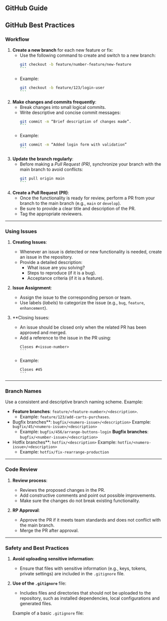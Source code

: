 ## GitHub Guide

## GitHub Best Practices

### Workflow

1. **Create a new branch** for each new feature or fix:
   - Use the following command to create and switch to a new branch:
     ````bash
     git checkout -b feature/number-feature/new-feature
     ```
   - Example:
     ````bash
     git checkout -b feature/123/login-user
     ```

2. **Make changes and commits frequently**:
   - Break changes into small logical commits.
   - Write descriptive and concise commit messages:
     ````bash
     git commit -m “Brief description of changes made”.
     ```
   - Example:
     ````bash
     git commit -m “Added login form with validation”
     ```

3. **Update the branch regularly**:
   - Before making a *Pull Request (PR)*, synchronize your branch with the main branch to avoid conflicts:
     ````bash
     git pull origin main
     ```

4. **Create a Pull Request (PR)**:
   - Once the functionality is ready for review, perform a PR from your branch to the main branch (e.g., `main` or `develop`).
   - Be sure to provide a clear title and description of the PR.
   - Tag the appropriate reviewers.

---

### Using Issues

1. **Creating Issues**:
   - Whenever an issue is detected or new functionality is needed, create an issue in the repository.
   - Provide a detailed description:
     - What issue are you solving?
     - Steps to reproduce (if it is a bug).
     - Acceptance criteria (if it is a feature).

2. **Issue Assignment**:
   - Assign the issue to the corresponding person or team.
   - Use labels (*labels*) to categorize the issue (e.g., `bug`, `feature`, `enhancement`).

3. **Closing Issues:
   - An issue should be closed only when the related PR has been approved and merged.
   - Add a reference to the issue in the PR using:
     ````text
     Closes #<issue-number>
     ```
   - Example:
     ````text
     Closes #45
     ```

---

### Branch Names

Use a consistent and descriptive branch naming scheme. Example:
- **Feature branches**: `feature/<feature-number>/<description>`.
  - Example: `feature/123/add-carts-purchases`.
- Bugfix branches**: `bugfix/<numero-issue>/<description>` Example: `bugfix/45/<numero-issue>/<description>`
  - Example: `bugfix/456/arrange-buttons-login` **Bugfix branches**: `bugfix/<number-issue>/<description>`
- Hotfix branches**: `hotfix/<description>` Example: `hotfix/<numero-issue>/<description>`
  - Example: `hotfix/fix-rearrange-production`

---

### Code Review

1. **Review process**:
   - Reviews the proposed changes in the PR.
   - Add constructive comments and point out possible improvements.
   - Make sure the changes do not break existing functionality.

2. **RP Approval**:
   - Approve the PR if it meets team standards and does not conflict with the main branch.
   - Merge the PR after approval.

---

### Safety and Best Practices

1. **Avoid uploading sensitive information**:
   - Ensure that files with sensitive information (e.g., keys, tokens, private settings) are included in the `.gitignore` file.

2. **Use of the `.gitignore`** file:
   - Includes files and directories that should not be uploaded to the repository, such as installed dependencies, local configurations and generated files.

   Example of a basic `.gitignore` file:
